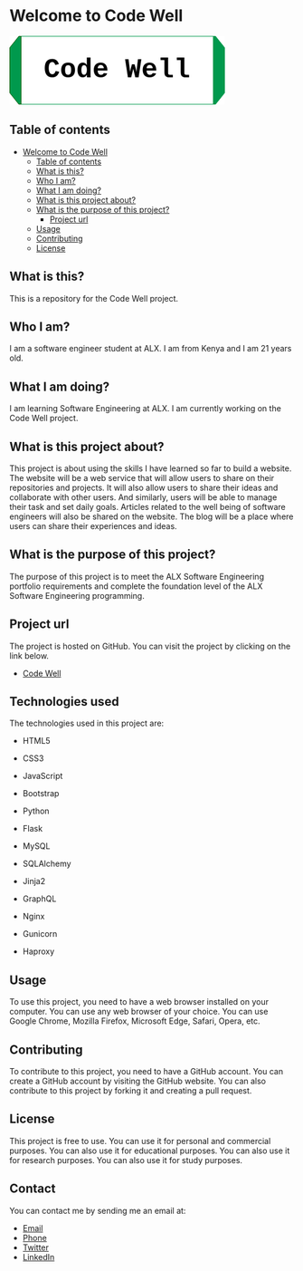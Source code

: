 # Welcome to Code Well

![Code Well Logo](./media/home.png)

## Table of contents

- [Welcome to Code Well](#welcome-to-code-well)
  - [Table of contents](#table-of-contents)
  - [What is this?](#what-is-this)
  - [Who I am?](#who-i-am)
  - [What I am doing?](#what-i-am-doing)
  - [What is this project about?](#what-is-this-project-about)
  - [What is the purpose of this project?](#what-is-the-purpose-of-this-project)
    - [Project url](#project-url)
  - [Usage](#usage)
  - [Contributing](#contributing)
  - [License](#license)

## What is this?

This is a repository for the Code Well project.

## Who I am?

I am a software engineer student at ALX. I am from
Kenya and I am 21 years old.

## What I am doing?

I am learning Software Engineering at ALX. I am
currently working on the Code Well project.

## What is this project about?

This project is about using the skills I have learned
so far to build a website. The website will be a
web service that will allow users to share on their
repositories and projects. It will also allow users
to share their ideas and collaborate with other users.
And similarly, users will be able to manage their
task and set daily goals.
Articles related to the well being of software
engineers will also be shared on the website.
The blog will be a place where users can share
their experiences and ideas.

## What is the purpose of this project?

The purpose of this project is to meet the ALX
Software Engineering portfolio requirements and
complete the foundation level of the ALX Software
Engineering programming.

## Project url

The project is hosted on GitHub. You can visit
the project by clicking on the link below.

- [Code Well](https://www.blissprism.tech)

## Technologies used

The technologies used in this project are:

- HTML5

- CSS3
- JavaScript
- Bootstrap
- Python
- Flask
- MySQL
- SQLAlchemy
- Jinja2
- GraphQL
- Nginx
- Gunicorn
- Haproxy

## Usage

To use this project, you need to have a web browser
installed on your computer. You can use any web
browser of your choice. You can use Google Chrome,
Mozilla Firefox, Microsoft Edge, Safari, Opera, etc.

## Contributing

To contribute to this project, you need to have
a GitHub account. You can create a GitHub account
by visiting the GitHub website. You can also
contribute to this project by forking it and
creating a pull request.

## License

This project is free to use. You can use it for
personal and commercial purposes. You can also
use it for educational purposes. You can also
use it for research purposes. You can also
use it for study purposes.

## Contact

You can contact me by sending me an email at:

- [Email](<ed127720@students.mu.ac.ke>)
- [Phone](+254712345678)
- [Twitter](https://twitter.com/AchitraJacobs)
- [LinkedIn](https://www.linkedin.com/in/jacob-obara-2b9b8522a/)
